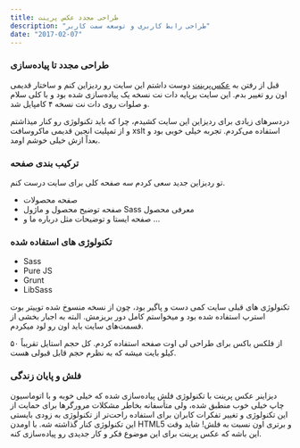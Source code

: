 ```yaml
---
title: طراحی مجدد عکس پرینت
description: "طراحی رابط کاربری و توسعه سمت کاربر"
date: "2017-02-07"
---
```



### طراحی مجدد تا پیاده‌سازی

قبل از رفتن به [عکس‌پرینت][1] دوست داشتم این سایت رو ردیزاین کنم و ساختار قدیمی اون رو تغییر بدم. این سایت برپایه دات نت نسخه یک پیاده‌سازی شده بود و با کلی سلام و صلوات روی دات نت نسخه ۴ کامپایل شد.

دردسرهای زیادی برای ردیزاین این سایت کشیدم، چرا که باید تکنولوژی رو کنار میذاشتم و از تمپلیت انجین قدیمی ماکروسافت xslt استفاده می‌کردم. تجربه خیلی خوبی بود و بعداً ازش خیلی خوشم اومد.


###  ترکیب بندی صفحه

تو ردیزاین جدید سعی کردم سه صفحه کلی برای سایت درست کنم.

* صفحه محصولات
* صفحه توضیح محصول و ماژول Sass معرفی محصول
* صفحه ایستا و توضیحات مثل درباره ما و …

### تکنولوژی های استفاده شده

* Sass
* Pure JS
* Grunt
* LibSass

تکنولوژی های قبلی سایت کمی دست و پاگیر بود، چون از نسخه منسوخ شده توییتر بوت استرپ استفاده شده بود و میخواستم کامل دور بریزمش. البته به اجبار بخشی از قسمت‌های سایت باید اون رو لود میکردم.

از فلکس باکس برای طراحی لی اوت صفحه استفاده کردم. کل حجم استایل تقریباً ۵۰ کیلو بایت میشه که به نظرم حجم قابل قبولی هست.

### فلش و پایان زندگی

دیزاینر عکس پرینت با تکنولوژی فلش پیاده‌سازی شده که خیلی خوبه و با اتوماسیون چاپ خیلی خوب منطبق شده، ولی متأسفانه بخاطر مشکلات مرورگرها برای حمایت از این تکنولوژی و تغییر تفکرات کابران برای استفاده راحت‌تر از تکنولوژی به زودی بایستی این تکنولوژی کنار گذاشته شه.
با اومدن HTML5  و برتری اون نسبت به فلش! شاید وقت این باشه که عکس پرینت برای این موضوع فکر و کار جدیدی رو پیاده‌سازی کنه.



[1]: http://axprint.com